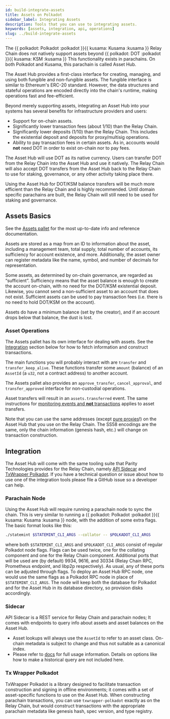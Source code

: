 ```yaml
---
id: build-integrate-assets
title: Assets on Polkadot
sidebar_label: Integrating Assets
description: Tools that you can use to integrating assets.
keywords: [assets, integration, api, operations]
slug: ../build-integrate-assets
---
```


The {{ polkadot: Polkadot :polkadot }}{{ kusama: Kusama :kusama }} Relay Chain does not natively
support assets beyond {{ polkadot: DOT :polkadot }}{{ kusama: KSM :kusama }} This functionality
exists in parachains. On both Polkadot and Kusama, this parachain is called Asset Hub.

The Asset Hub provides a first-class interface for creating, managing, and using both fungible and
non-fungible assets. The fungible interface is similar to Ethereum's ERC-20 standard. However, the
data structures and stateful operations are encoded directly into the chain's runtime, making
operations fast and fee-efficient.

Beyond merely supporting assets, integrating an Asset Hub into your systems has several benefits for
infrastructure providers and users:

- Support for on-chain assets.
- Significantly lower transaction fees (about 1/10) than the Relay Chain.
- Significantly lower deposits (1/10) than the Relay Chain. This includes the existential deposit
  and deposits for proxy/multisig operations.
- Ability to pay transaction fees in certain assets. As in, accounts would **not** need DOT in order
  to exist on-chain nor to pay fees.

The Asset Hub will use DOT as its native currency. Users can transfer DOT from the Relay Chain into
the Asset Hub and use it natively. The Relay Chain will also accept DOT transfers from the Asset Hub
back to the Relay Chain to use for staking, governance, or any other activity taking place there.

Using the Asset Hub for DOT/KSM balance transfers will be much more efficient than the Relay Chain
and is highly recommended. Until domain specific parachains are built, the Relay Chain will still
need to be used for staking and governance.

## Assets Basics

See the [Assets pallet](https://github.com/paritytech/substrate/blob/master/frame/assets/src/lib.rs)
for the most up-to-date info and reference documentation.

Assets are stored as a map from an ID to information about the asset, including a management team,
total supply, total number of accounts, its sufficiency for account existence, and more.
Additionally, the asset owner can register metadata like the name, symbol, and number of decimals
for representation.

Some assets, as determined by on-chain governance, are regarded as “sufficient”. Sufficiency means
that the asset balance is enough to create the account on-chain, with no need for the DOT/KSM
existential deposit. Likewise, you cannot send a non-sufficient asset to an account that does not
exist. Sufficient assets can be used to pay transaction fees (i.e. there is no need to hold DOT/KSM
on the account).

Assets do have a minimum balance (set by the creator), and if an account drops below that balance,
the dust is lost.

### Asset Operations

The Assets pallet has its own interface for dealing with assets. See the [Integration](#integration)
section below for how to fetch information and construct transactions.

The main functions you will probably interact with are `transfer` and `transfer_keep_alive`. These
functions transfer some `amount` (balance) of an `AssetId` (a `u32`, not a contract address) to
another account.

The Assets pallet also provides an `approve_transfer`, `cancel_approval`, and `transfer_approved`
interface for non-custodial operations.

Asset transfers will result in an `assets.transferred` event. The same instructions for
[monitoring events and **not** transactions](build-protocol-info.md#events) applies to asset
transfers.

Note that you can use the same addresses (except
[pure proxies](../learn/learn-proxies.md#anonymous-proxy-pure-proxy)!) on the Asset Hub that you use
on the Relay Chain. The SS58 encodings are the same, only the chain information (genesis hash, etc.)
will change on transaction construction.

## Integration

The Asset Hub will come with the same tooling suite that Parity Technologies provides for the Relay
Chain, namely [API Sidecar](https://github.com/paritytech/substrate-api-sidecar) and
[TxWrapper Polkadot](https://github.com/paritytech/txwrapper-core/tree/main/packages/txwrapper-polkadot).
If you have a technical question or issue about how to use one of the integration tools please file
a GitHub issue so a developer can help.

### Parachain Node

Using the Asset Hub will require running a parachain node to sync the chain. This is very similar to
running a {{ polkadot: Polkadot :polkadot }}{{ kusama: Kusama :kusama }} node, with the addition of
some extra flags. The basic format looks like this:

```bash
./statemint $STATEMINT_CLI_ARGS --collator -- $POLKADOT_CLI_ARGS
```

where both `$STATEMINT_CLI_ARGS` and `$POLKADOT_CLI_ARGS` consist of regular Polkadot node flags.
Flags can be used twice, one for the collating component and one for the Relay Chain component.
Additional ports that will be used are (by default) 9934, 9616, and 30334 (Relay Chain RPC,
Prometheus endpoint, and libp2p respectively). As usual, any of these ports can be adjusted through
flags. To deploy an Asset Hub RPC node, one would use the same flags as a Polkadot RPC node in place
of `$STATEMINT_CLI_ARGS`. The node will keep both the database for Polkadot and for the Asset Hub in
its database directory, so provision disks accordingly.

### Sidecar

API Sidecar is a REST service for Relay Chain and parachain nodes; It comes with endpoints to query
info about assets and asset balances on the Asset Hub.

- Asset lookups will always use the `AssetId` to refer to an asset class. On-chain metadata is
  subject to change and thus not suitable as a canonical index.
- Please refer to [docs](https://paritytech.github.io/substrate-api-sidecar/dist/) for full usage
  information. Details on options like how to make a historical query are not included here.

### Tx Wrapper Polkadot

TxWrapper Polkadot is a library designed to facilitate transaction construction and signing in
offline environments; it comes with a set of asset-specific functions to use on the Asset Hub. When
constructing parachain transactions, you can use `txwrapper-polkadot` exactly as on the Relay Chain,
but would construct transactions with the appropriate parachain metadata like genesis hash, spec
version, and type registry.

